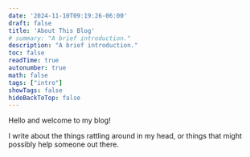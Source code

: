 ```yaml
---
date: '2024-11-10T09:19:26-06:00'
draft: false
title: 'About This Blog'
# summary: "A brief introduction."
description: "A brief introduction."
toc: false
readTime: true
autonumber: true
math: false
tags: ["intro"]
showTags: false
hideBackToTop: false
---
```

Hello and welcome to my blog!

I write about the things rattling around in my head, or things that might possibly help someone out there.